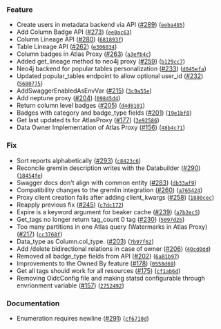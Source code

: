 ### Feature
* Create users in metadata backend via API ([#289](https://github.com/amundsen-io/amundsenmetadatalibrary/issues/289)) ([`eeba485`](https://github.com/amundsen-io/amundsenmetadatalibrary/commit/eeba485b5c211e6d92bbb841bfc26bca79f051e0))
* Add Column Badge API ([#273](https://github.com/amundsen-io/amundsenmetadatalibrary/issues/273)) ([`ee0ac63`](https://github.com/amundsen-io/amundsenmetadatalibrary/commit/ee0ac63194a4286715cd32c34042443c979f4cea))
* Column Lineage API ([#280](https://github.com/amundsen-io/amundsenmetadatalibrary/issues/280)) ([`681893f`](https://github.com/amundsen-io/amundsenmetadatalibrary/commit/681893fb47ebcfc61ed4736f535618fddb6c4631))
* Table Lineage API ([#262](https://github.com/amundsen-io/amundsenmetadatalibrary/issues/262)) ([`e306034`](https://github.com/amundsen-io/amundsenmetadatalibrary/commit/e306034043e067a2d6c24477bd197d10177d1d6d))
* Column badges in Atlas Proxy ([#263](https://github.com/amundsen-io/amundsenmetadatalibrary/issues/263)) ([`a3efb4c`](https://github.com/amundsen-io/amundsenmetadatalibrary/commit/a3efb4cb778a6a5a58b0e55874622f114fd2e7e7))
* Added get_lineage method to neo4j proxy ([#259](https://github.com/amundsen-io/amundsenmetadatalibrary/issues/259)) ([`b129cc7`](https://github.com/amundsen-io/amundsenmetadatalibrary/commit/b129cc701117871a90ae05c36bcf0f112ae36e5e))
* Neo4j backend for popular tables personalization ([#233](https://github.com/amundsen-io/amundsenmetadatalibrary/issues/233)) ([`d045efa`](https://github.com/amundsen-io/amundsenmetadatalibrary/commit/d045efabe116a5cb459441389b814571fb83232b))
* Updated popular_tables endpoint to allow optional user_id ([#232](https://github.com/amundsen-io/amundsenmetadatalibrary/issues/232)) ([`5680775`](https://github.com/amundsen-io/amundsenmetadatalibrary/commit/56807753963735eaf1556dae199e0da82b4ebb71))
* AddSwaggerEnabledAsEnvVar ([#215](https://github.com/amundsen-io/amundsenmetadatalibrary/issues/215)) ([`3c9a55e`](https://github.com/amundsen-io/amundsenmetadatalibrary/commit/3c9a55e6af4cac9b342803c34cfe81851470e7f5))
* Add neptune proxy ([#204](https://github.com/amundsen-io/amundsenmetadatalibrary/issues/204)) ([`09845d4`](https://github.com/amundsen-io/amundsenmetadatalibrary/commit/09845d479297415093033d123868196bd02d19b5))
* Return column level badges ([#205](https://github.com/amundsen-io/amundsenmetadatalibrary/issues/205)) ([`d4d8101`](https://github.com/amundsen-io/amundsenmetadatalibrary/commit/d4d81017ab2994375526fb5f4c48092fbb804150))
* Badges with category and badge_type fields ([#201](https://github.com/amundsen-io/amundsenmetadatalibrary/issues/201)) ([`19e1bf8`](https://github.com/amundsen-io/amundsenmetadatalibrary/commit/19e1bf8e5c9581ab4b6947f37b7584bac8f2ccf1))
* Get last updated ts for AtlasProxy ([#177](https://github.com/amundsen-io/amundsenmetadatalibrary/issues/177)) ([`3e92586`](https://github.com/amundsen-io/amundsenmetadatalibrary/commit/3e9258675ea46beb4192638b4bbebcb20c30cb77))
* Data Owner Implementation of Atlas Proxy ([#156](https://github.com/amundsen-io/amundsenmetadatalibrary/issues/156)) ([`48b4c71`](https://github.com/amundsen-io/amundsenmetadatalibrary/commit/48b4c71054f7b34bca8a8f148e8b7499dfb986fc))

### Fix
* Sort reports alphabetically ([#293](https://github.com/amundsen-io/amundsenmetadatalibrary/issues/293)) ([`c8423c6`](https://github.com/amundsen-io/amundsenmetadatalibrary/commit/c8423c62c85f94fe4407f2b42dcc176a77849645))
* Reconcile gremlin description writes with the Databuilder ([#290](https://github.com/amundsen-io/amundsenmetadatalibrary/issues/290)) ([`18454fe`](https://github.com/amundsen-io/amundsenmetadatalibrary/commit/18454fec95a672e7d01fdbfa91e86df318246457))
* Swagger docs don't align with common entity ([#283](https://github.com/amundsen-io/amundsenmetadatalibrary/issues/283)) ([`db33af9`](https://github.com/amundsen-io/amundsenmetadatalibrary/commit/db33af98d6ed2ba29c059b790bc7d09ce71b24c8))
* Compatibility changes  to the gremlin integration ([#260](https://github.com/amundsen-io/amundsenmetadatalibrary/issues/260)) ([`a765424`](https://github.com/amundsen-io/amundsenmetadatalibrary/commit/a765424aa13c71afdb04f7457f30d8a8977974a2))
* Proxy client creation fails after adding client_kwargs ([#258](https://github.com/amundsen-io/amundsenmetadatalibrary/issues/258)) ([`1880cec`](https://github.com/amundsen-io/amundsenmetadatalibrary/commit/1880cec3bf0ed4b889c5fe3b61633228063cdfad))
* Reapply previous fix ([#245](https://github.com/amundsen-io/amundsenmetadatalibrary/issues/245)) ([`c7dc172`](https://github.com/amundsen-io/amundsenmetadatalibrary/commit/c7dc172b2b8c3b8ff4d7f145e5564474a3cb8dd8))
* Expire is a keyword argument for beaker cache ([#239](https://github.com/amundsen-io/amundsenmetadatalibrary/issues/239)) ([`a7b2ec5`](https://github.com/amundsen-io/amundsenmetadatalibrary/commit/a7b2ec543470157361767e705f945beed4b32bac))
* Get_tags no longer return tag_count 0 tag ([#230](https://github.com/amundsen-io/amundsenmetadatalibrary/issues/230)) ([`5097d2b`](https://github.com/amundsen-io/amundsenmetadatalibrary/commit/5097d2baba2fe8894c15e9627e1ca7bacc3807fb))
* Too many partitions in one Atlas query (Watermarks in Atlas Proxy) ([#217](https://github.com/amundsen-io/amundsenmetadatalibrary/issues/217)) ([`cc3768f`](https://github.com/amundsen-io/amundsenmetadatalibrary/commit/cc3768fb3ae055f0f84958ee5c08560e9c63ffc4))
* Data_type as Column.col_type. ([#203](https://github.com/amundsen-io/amundsenmetadatalibrary/issues/203)) ([`7b97f62`](https://github.com/amundsen-io/amundsenmetadatalibrary/commit/7b97f62cc2ef0279d3b292991a952e7b103dfc92))
* Add /delete bidirectional relations in case of owner ([#206](https://github.com/amundsen-io/amundsenmetadatalibrary/issues/206)) ([`40cd0dd`](https://github.com/amundsen-io/amundsenmetadatalibrary/commit/40cd0dd4de7c52ae9f58ecec71309f82553098a0))
* Removed all badge_type fields from API ([#202](https://github.com/amundsen-io/amundsenmetadatalibrary/issues/202)) ([`6a81b97`](https://github.com/amundsen-io/amundsenmetadatalibrary/commit/6a81b974f2715429748f86bdb3459b1c91dfedfb))
* Improvements to the Owned By feature ([#178](https://github.com/amundsen-io/amundsenmetadatalibrary/issues/178)) ([`0558d69`](https://github.com/amundsen-io/amundsenmetadatalibrary/commit/0558d69f619a5f9426e5839cadc06cea13366706))
* Get all tags should work for all resources ([#175](https://github.com/amundsen-io/amundsenmetadatalibrary/issues/175)) ([`cf1ab6d`](https://github.com/amundsen-io/amundsenmetadatalibrary/commit/cf1ab6d179c70c0f43156cc499332c465226cb45))
* Removing OidcConfig file and making statsd configurable through envrionment variable ([#157](https://github.com/amundsen-io/amundsenmetadatalibrary/issues/157)) ([`2752492`](https://github.com/amundsen-io/amundsenmetadatalibrary/commit/2752492e71d6f5e134cdf55c4b55e67254409a88))

### Documentation
* Enumeration requires newline ([#291](https://github.com/amundsen-io/amundsenmetadatalibrary/issues/291)) ([`cf6710d`](https://github.com/amundsen-io/amundsenmetadatalibrary/commit/cf6710d3ab319dbab6f6d07ba5ed1a1c3315f9fa))
